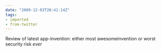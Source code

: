```yaml
---
date: "2009-12-03T20:41:14Z"
tags:
- imported
- from-twitter
---
```

Review of latest app-invention: either most awesomeinvention or worst security risk *ever*
